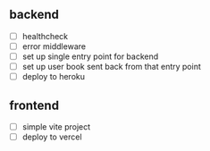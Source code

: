 ## backend

- [ ] healthcheck
- [ ] error middleware
- [ ] set up single entry point for backend
- [ ] set up user book sent back from that entry point
- [ ] deploy to heroku

## frontend

- [ ] simple vite project
- [ ] deploy to vercel
